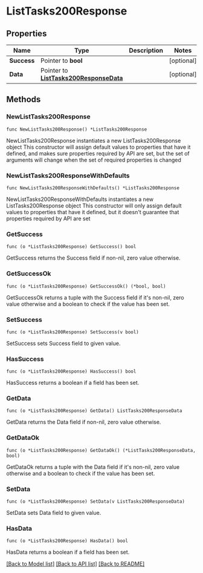 # ListTasks200Response

## Properties

Name | Type | Description | Notes
------------ | ------------- | ------------- | -------------
**Success** | Pointer to **bool** |  | [optional] 
**Data** | Pointer to [**ListTasks200ResponseData**](ListTasks200ResponseData.md) |  | [optional] 

## Methods

### NewListTasks200Response

`func NewListTasks200Response() *ListTasks200Response`

NewListTasks200Response instantiates a new ListTasks200Response object
This constructor will assign default values to properties that have it defined,
and makes sure properties required by API are set, but the set of arguments
will change when the set of required properties is changed

### NewListTasks200ResponseWithDefaults

`func NewListTasks200ResponseWithDefaults() *ListTasks200Response`

NewListTasks200ResponseWithDefaults instantiates a new ListTasks200Response object
This constructor will only assign default values to properties that have it defined,
but it doesn't guarantee that properties required by API are set

### GetSuccess

`func (o *ListTasks200Response) GetSuccess() bool`

GetSuccess returns the Success field if non-nil, zero value otherwise.

### GetSuccessOk

`func (o *ListTasks200Response) GetSuccessOk() (*bool, bool)`

GetSuccessOk returns a tuple with the Success field if it's non-nil, zero value otherwise
and a boolean to check if the value has been set.

### SetSuccess

`func (o *ListTasks200Response) SetSuccess(v bool)`

SetSuccess sets Success field to given value.

### HasSuccess

`func (o *ListTasks200Response) HasSuccess() bool`

HasSuccess returns a boolean if a field has been set.

### GetData

`func (o *ListTasks200Response) GetData() ListTasks200ResponseData`

GetData returns the Data field if non-nil, zero value otherwise.

### GetDataOk

`func (o *ListTasks200Response) GetDataOk() (*ListTasks200ResponseData, bool)`

GetDataOk returns a tuple with the Data field if it's non-nil, zero value otherwise
and a boolean to check if the value has been set.

### SetData

`func (o *ListTasks200Response) SetData(v ListTasks200ResponseData)`

SetData sets Data field to given value.

### HasData

`func (o *ListTasks200Response) HasData() bool`

HasData returns a boolean if a field has been set.


[[Back to Model list]](../README.md#documentation-for-models) [[Back to API list]](../README.md#documentation-for-api-endpoints) [[Back to README]](../README.md)


